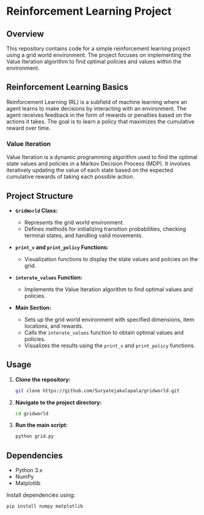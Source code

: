 # Reinforcement Learning Project

## Overview

This repository contains code for a simple reinforcement learning project using a grid world environment. The project focuses on implementing the Value Iteration algorithm to find optimal policies and values within the environment.

## Reinforcement Learning Basics

Reinforcement Learning (RL) is a subfield of machine learning where an agent learns to make decisions by interacting with an environment. The agent receives feedback in the form of rewards or penalties based on the actions it takes. The goal is to learn a policy that maximizes the cumulative reward over time.

### Value Iteration

Value Iteration is a dynamic programming algorithm used to find the optimal state values and policies in a Markov Decision Process (MDP). It involves iteratively updating the value of each state based on the expected cumulative rewards of taking each possible action.

## Project Structure

- **`GridWorld` Class:**
  - Represents the grid world environment.
  - Defines methods for initializing transition probabilities, checking terminal states, and handling valid movements.

- **`print_v` and `print_policy` Functions:**
  - Visualization functions to display the state values and policies on the grid.

- **`interate_values` Function:**
  - Implements the Value Iteration algorithm to find optimal values and policies.

- **Main Section:**
  - Sets up the grid world environment with specified dimensions, item locations, and rewards.
  - Calls the `interate_values` function to obtain optimal values and policies.
  - Visualizes the results using the `print_v` and `print_policy` functions.

## Usage

1. **Clone the repository:**

    ```bash
    git clone https://github.com/Suryatejakalapala/gridworld.git
    ```

2. **Navigate to the project directory:**

    ```bash
    cd gridworld
    ```

3. **Run the main script:**

    ```bash
    python grid.py
    ```

## Dependencies

- Python 3.x
- NumPy
- Matplotlib

Install dependencies using:

```bash
pip install numpy matplotlib
